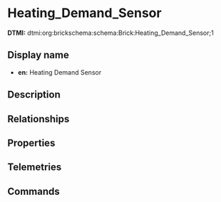 # Heating_Demand_Sensor
**DTMI:** dtmi:org:brickschema:schema:Brick:Heating_Demand_Sensor;1
## Display name
- **en:** Heating Demand Sensor
## Description
## Relationships
## Properties
## Telemetries
## Commands
